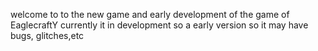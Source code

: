 welcome to  to the new game and early development of the game of EaglecraftY 
currently it in development so a early version so it may have bugs, glitches,etc